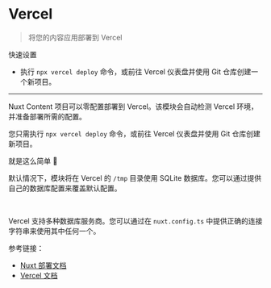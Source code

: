 # Vercel

> 将您的内容应用部署到 Vercel

<card>

快速设置

- 执行 `npx vercel deploy` 命令，或前往 Vercel 仪表盘并使用 Git 仓库创建一个新项目。

</card>

---

Nuxt Content 项目可以零配置部署到 Vercel。该模块会自动检测 Vercel 环境，并准备部署所需的配置。

您只需执行 `npx vercel deploy` 命令，或前往 Vercel 仪表盘并使用 Git 仓库创建新项目。

就是这么简单 🎉

<note>

默认情况下，模块将在 Vercel 的 `/tmp` 目录使用 SQLite 数据库。您可以通过提供自己的数据库配置来覆盖默认配置。

<br />

Vercel 支持多种数据库服务商。您可以通过在 `nuxt.config.ts` 中提供正确的连接字符串来使用其中任何一个。

</note>

参考链接：

- [Nuxt 部署文档](https://nuxt.com/deploy/vercel)
- [Vercel 文档](https://vercel.com/docs/deployments/deployment-methods)

